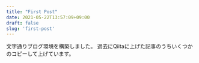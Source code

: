 ```yaml
---
title: "First Post"
date: 2021-05-22T13:57:09+09:00
draft: false
slug: 'first-post'
---
```


文字通りブログ環境を構築しました。 過去にQiitaに上げた記事のうちいくつかのコピーして上げています。
